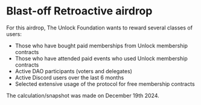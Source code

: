 # Blast-off Retroactive airdrop

For this airdrop, The Unlock Foundation wants to reward several classes of users:

- Those who have bought paid memberships from Unlock membership contracts
- Those who have attended paid events who used Unlock membership contracts
- Active DAO participants (voters and delegates)
- Active Discord users over the last 6 months
- Selected extensive usage of the protocol for free membership contracts

The calculation/snapshot was made on December 19th 2024.
